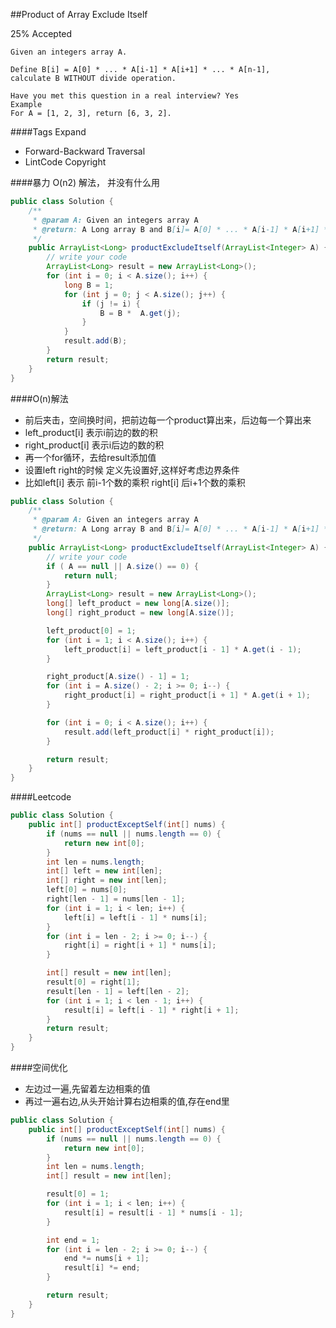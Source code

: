 ##Product of Array Exclude Itself

25% Accepted

	Given an integers array A.

	Define B[i] = A[0] * ... * A[i-1] * A[i+1] * ... * A[n-1],
	calculate B WITHOUT divide operation.

	Have you met this question in a real interview? Yes
	Example
	For A = [1, 2, 3], return [6, 3, 2].

####Tags Expand
- Forward-Backward Traversal
- LintCode Copyright


####暴力 O(n2) 解法， 并没有什么用
```java
public class Solution {
    /**
     * @param A: Given an integers array A
     * @return: A Long array B and B[i]= A[0] * ... * A[i-1] * A[i+1] * ... * A[n-1]
     */
    public ArrayList<Long> productExcludeItself(ArrayList<Integer> A) {
        // write your code
        ArrayList<Long> result = new ArrayList<Long>();
        for (int i = 0; i < A.size(); i++) {
            long B = 1;
            for (int j = 0; j < A.size(); j++) {
                if (j != i) {
                    B = B *  A.get(j);
                }
            }
            result.add(B);
        }
        return result;
    }
}
```

####O(n)解法
- 前后夹击，空间换时间，把前边每一个product算出来，后边每一个算出来
- left_product[i] 表示i前边的数的积
- right_product[i] 表示i后边的数的积
- 再一个for循环，去给result添加值
- 设置left right的时候 定义先设置好,这样好考虑边界条件
- 比如left[i] 表示 前i-1个数的乘积 right[i] 后i+1个数的乘积

```java
public class Solution {
    /**
     * @param A: Given an integers array A
     * @return: A Long array B and B[i]= A[0] * ... * A[i-1] * A[i+1] * ... * A[n-1]
     */
    public ArrayList<Long> productExcludeItself(ArrayList<Integer> A) {
        // write your code
        if ( A == null || A.size() == 0) {
            return null;
        }
        ArrayList<Long> result = new ArrayList<Long>();
        long[] left_product = new long[A.size()];
        long[] right_product = new long[A.size()];

        left_product[0] = 1;
        for (int i = 1; i < A.size(); i++) {
            left_product[i] = left_product[i - 1] * A.get(i - 1);
        }

        right_product[A.size() - 1] = 1;
        for (int i = A.size() - 2; i >= 0; i--) {
            right_product[i] = right_product[i + 1] * A.get(i + 1);
        }

        for (int i = 0; i < A.size(); i++) {
            result.add(left_product[i] * right_product[i]);
        }

        return result;
    }
}
```

####Leetcode
```java
public class Solution {
    public int[] productExceptSelf(int[] nums) {
        if (nums == null || nums.length == 0) {
            return new int[0];
        }
        int len = nums.length;
        int[] left = new int[len];
        int[] right = new int[len];
        left[0] = nums[0];
        right[len - 1] = nums[len - 1];
        for (int i = 1; i < len; i++) {
            left[i] = left[i - 1] * nums[i];
        }
        for (int i = len - 2; i >= 0; i--) {
            right[i] = right[i + 1] * nums[i];
        }

        int[] result = new int[len];
        result[0] = right[1];
        result[len - 1] = left[len - 2];
        for (int i = 1; i < len - 1; i++) {
            result[i] = left[i - 1] * right[i + 1];
        }
        return result;
    }
}
```

####空间优化
- 左边过一遍,先留着左边相乘的值
- 再过一遍右边,从头开始计算右边相乘的值,存在end里

```java
public class Solution {
    public int[] productExceptSelf(int[] nums) {
        if (nums == null || nums.length == 0) {
            return new int[0];
        }
        int len = nums.length;
        int[] result = new int[len];

        result[0] = 1;
        for (int i = 1; i < len; i++) {
            result[i] = result[i - 1] * nums[i - 1];
        }

        int end = 1;
        for (int i = len - 2; i >= 0; i--) {
            end *= nums[i + 1];
            result[i] *= end;
        }

        return result;
    }
}
```
